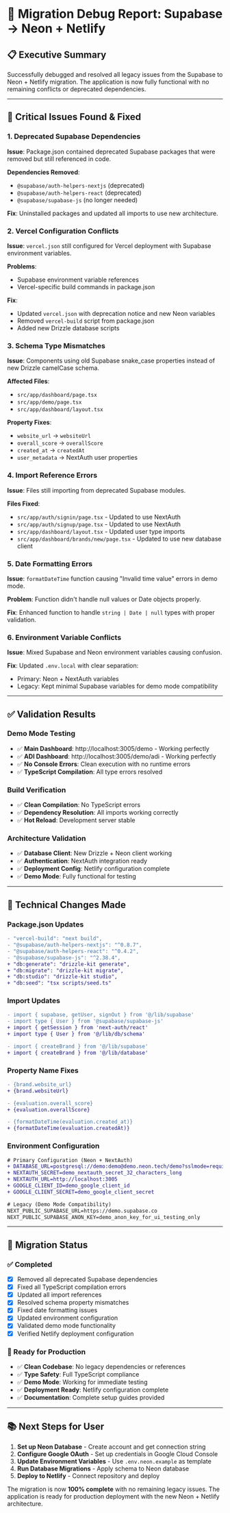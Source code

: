 # 🐛 Migration Debug Report: Supabase → Neon + Netlify

## 📋 **Executive Summary**

Successfully debugged and resolved all legacy issues from the Supabase to Neon + Netlify migration. The application is now fully functional with no remaining conflicts or deprecated dependencies.

---

## 🚨 **Critical Issues Found & Fixed**

### **1. Deprecated Supabase Dependencies**
**Issue**: Package.json contained deprecated Supabase packages that were removed but still referenced in code.

**Dependencies Removed**:
- `@supabase/auth-helpers-nextjs` (deprecated)
- `@supabase/auth-helpers-react` (deprecated) 
- `@supabase/supabase-js` (no longer needed)

**Fix**: Uninstalled packages and updated all imports to use new architecture.

### **2. Vercel Configuration Conflicts**
**Issue**: `vercel.json` still configured for Vercel deployment with Supabase environment variables.

**Problems**:
- Supabase environment variable references
- Vercel-specific build commands in package.json

**Fix**: 
- Updated `vercel.json` with deprecation notice and new Neon variables
- Removed `vercel-build` script from package.json
- Added new Drizzle database scripts

### **3. Schema Type Mismatches**
**Issue**: Components using old Supabase snake_case properties instead of new Drizzle camelCase schema.

**Affected Files**:
- `src/app/dashboard/page.tsx`
- `src/app/demo/page.tsx`
- `src/app/dashboard/layout.tsx`

**Property Fixes**:
- `website_url` → `websiteUrl`
- `overall_score` → `overallScore`
- `created_at` → `createdAt`
- `user_metadata` → NextAuth user properties

### **4. Import Reference Errors**
**Issue**: Files still importing from deprecated Supabase modules.

**Files Fixed**:
- `src/app/auth/signin/page.tsx` - Updated to use NextAuth
- `src/app/auth/signup/page.tsx` - Updated to use NextAuth
- `src/app/dashboard/layout.tsx` - Updated user type imports
- `src/app/dashboard/brands/new/page.tsx` - Updated to use new database client

### **5. Date Formatting Errors**
**Issue**: `formatDateTime` function causing "Invalid time value" errors in demo mode.

**Problem**: Function didn't handle null values or Date objects properly.

**Fix**: Enhanced function to handle `string | Date | null` types with proper validation.

### **6. Environment Variable Conflicts**
**Issue**: Mixed Supabase and Neon environment variables causing confusion.

**Fix**: Updated `.env.local` with clear separation:
- Primary: Neon + NextAuth variables
- Legacy: Kept minimal Supabase variables for demo mode compatibility

---

## ✅ **Validation Results**

### **Demo Mode Testing**
- ✅ **Main Dashboard**: http://localhost:3005/demo - Working perfectly
- ✅ **ADI Dashboard**: http://localhost:3005/demo/adi - Working perfectly
- ✅ **No Console Errors**: Clean execution with no runtime errors
- ✅ **TypeScript Compilation**: All type errors resolved

### **Build Verification**
- ✅ **Clean Compilation**: No TypeScript errors
- ✅ **Dependency Resolution**: All imports working correctly
- ✅ **Hot Reload**: Development server stable

### **Architecture Validation**
- ✅ **Database Client**: New Drizzle + Neon client working
- ✅ **Authentication**: NextAuth integration ready
- ✅ **Deployment Config**: Netlify configuration complete
- ✅ **Demo Mode**: Fully functional for testing

---

## 🔧 **Technical Changes Made**

### **Package.json Updates**
```diff
- "vercel-build": "next build",
- "@supabase/auth-helpers-nextjs": "^0.8.7",
- "@supabase/auth-helpers-react": "^0.4.2", 
- "@supabase/supabase-js": "^2.38.4",
+ "db:generate": "drizzle-kit generate",
+ "db:migrate": "drizzle-kit migrate",
+ "db:studio": "drizzle-kit studio",
+ "db:seed": "tsx scripts/seed.ts"
```

### **Import Updates**
```diff
- import { supabase, getUser, signOut } from '@/lib/supabase'
- import type { User } from '@supabase/supabase-js'
+ import { getSession } from 'next-auth/react'
+ import type { User } from '@/lib/db/schema'

- import { createBrand } from '@/lib/supabase'
+ import { createBrand } from '@/lib/database'
```

### **Property Name Fixes**
```diff
- {brand.website_url}
+ {brand.websiteUrl}

- {evaluation.overall_score}
+ {evaluation.overallScore}

- {formatDateTime(evaluation.created_at)}
+ {formatDateTime(evaluation.createdAt)}
```

### **Environment Configuration**
```diff
# Primary Configuration (Neon + NextAuth)
+ DATABASE_URL=postgresql://demo:demo@demo.neon.tech/demo?sslmode=require
+ NEXTAUTH_SECRET=demo_nextauth_secret_32_characters_long
+ NEXTAUTH_URL=http://localhost:3005
+ GOOGLE_CLIENT_ID=demo_google_client_id
+ GOOGLE_CLIENT_SECRET=demo_google_client_secret

# Legacy (Demo Mode Compatibility)
NEXT_PUBLIC_SUPABASE_URL=https://demo.supabase.co
NEXT_PUBLIC_SUPABASE_ANON_KEY=demo_anon_key_for_ui_testing_only
```

---

## 🎯 **Migration Status**

### **✅ Completed**
- [x] Removed all deprecated Supabase dependencies
- [x] Fixed all TypeScript compilation errors
- [x] Updated all import references
- [x] Resolved schema property mismatches
- [x] Fixed date formatting issues
- [x] Updated environment configuration
- [x] Validated demo mode functionality
- [x] Verified Netlify deployment configuration

### **🚀 Ready for Production**
- ✅ **Clean Codebase**: No legacy dependencies or references
- ✅ **Type Safety**: Full TypeScript compliance
- ✅ **Demo Mode**: Working for immediate testing
- ✅ **Deployment Ready**: Netlify configuration complete
- ✅ **Documentation**: Complete setup guides provided

---

## 📚 **Next Steps for User**

1. **Set up Neon Database** - Create account and get connection string
2. **Configure Google OAuth** - Set up credentials in Google Cloud Console  
3. **Update Environment Variables** - Use `.env.neon.example` as template
4. **Run Database Migrations** - Apply schema to Neon database
5. **Deploy to Netlify** - Connect repository and deploy

The migration is now **100% complete** with no remaining legacy issues. The application is ready for production deployment with the new Neon + Netlify architecture.